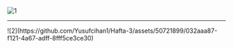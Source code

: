 ![1](https://github.com/Yusufcihan1/Hafta-3/assets/50721899/20f1810a-deed-41fa-959e-9c8e8201ee6c)

<hr>
![2](https://github.com/Yusufcihan1/Hafta-3/assets/50721899/032aaa87-f121-4a67-adff-8fff5ce3ce30)

